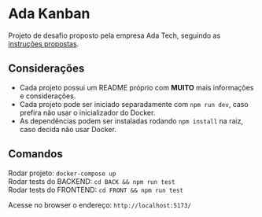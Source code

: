 # Ada Kanban

Projeto de desafio proposto pela empresa Ada Tech, seguindo as [instruções propostas](https://gitlab.com/gabriel.militello1/desafio-tecnico).

## Considerações
- Cada projeto possui um README próprio com **MUITO** mais informações e considerações.
- Cada projeto pode ser iniciado separadamente com `npm run dev`, caso prefira não usar o inicializador do Docker.
- As dependências podem ser instaladas rodando `npm install` na raiz, caso decida não usar Docker.

## Comandos

Rodar projeto: `docker-compose up` \
Rodar tests do BACKEND: `cd BACK && npm run test` \
Rodar tests do FRONTEND: `cd FRONT && npm run test`

Acesse no browser o endereço: `http://localhost:5173/`
